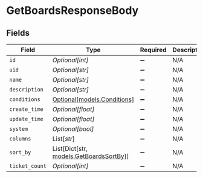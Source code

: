# GetBoardsResponseBody


## Fields

| Field                                                                   | Type                                                                    | Required                                                                | Description                                                             |
| ----------------------------------------------------------------------- | ----------------------------------------------------------------------- | ----------------------------------------------------------------------- | ----------------------------------------------------------------------- |
| `id`                                                                    | *Optional[int]*                                                         | :heavy_minus_sign:                                                      | N/A                                                                     |
| `uid`                                                                   | *Optional[str]*                                                         | :heavy_minus_sign:                                                      | N/A                                                                     |
| `name`                                                                  | *Optional[str]*                                                         | :heavy_minus_sign:                                                      | N/A                                                                     |
| `description`                                                           | *Optional[str]*                                                         | :heavy_minus_sign:                                                      | N/A                                                                     |
| `conditions`                                                            | [Optional[models.Conditions]](../models/conditions.md)                  | :heavy_minus_sign:                                                      | N/A                                                                     |
| `create_time`                                                           | *Optional[float]*                                                       | :heavy_minus_sign:                                                      | N/A                                                                     |
| `update_time`                                                           | *Optional[float]*                                                       | :heavy_minus_sign:                                                      | N/A                                                                     |
| `system`                                                                | *Optional[bool]*                                                        | :heavy_minus_sign:                                                      | N/A                                                                     |
| `columns`                                                               | List[*str*]                                                             | :heavy_minus_sign:                                                      | N/A                                                                     |
| `sort_by`                                                               | List[Dict[str, [models.GetBoardsSortBy](../models/getboardssortby.md)]] | :heavy_minus_sign:                                                      | N/A                                                                     |
| `ticket_count`                                                          | *Optional[int]*                                                         | :heavy_minus_sign:                                                      | N/A                                                                     |